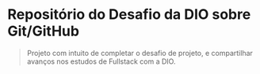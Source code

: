 # Repositório do Desafio da DIO sobre Git/GitHub
> Projeto com intuito de completar o desafio de projeto, e compartilhar avanços nos estudos de Fullstack com a DIO.

